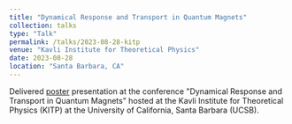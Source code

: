 ```yaml
---
title: "Dynamical Response and Transport in Quantum Magnets"
collection: talks
type: "Talk"
permalink: /talks/2023-08-28-kitp
venue: "Kavli Institute for Theoretical Physics"
date: 2023-08-28
location: "Santa Barbara, CA"
---
```


Delivered [poster](https://shakani.github.io/files/Hakani-topomag-poster.pdf) presentation at the conference "Dynamical Response and Transport in Quantum Magnets" hosted at the Kavli Institute for Theoretical Physics (KITP) at the University of California, Santa Barbara (UCSB).
